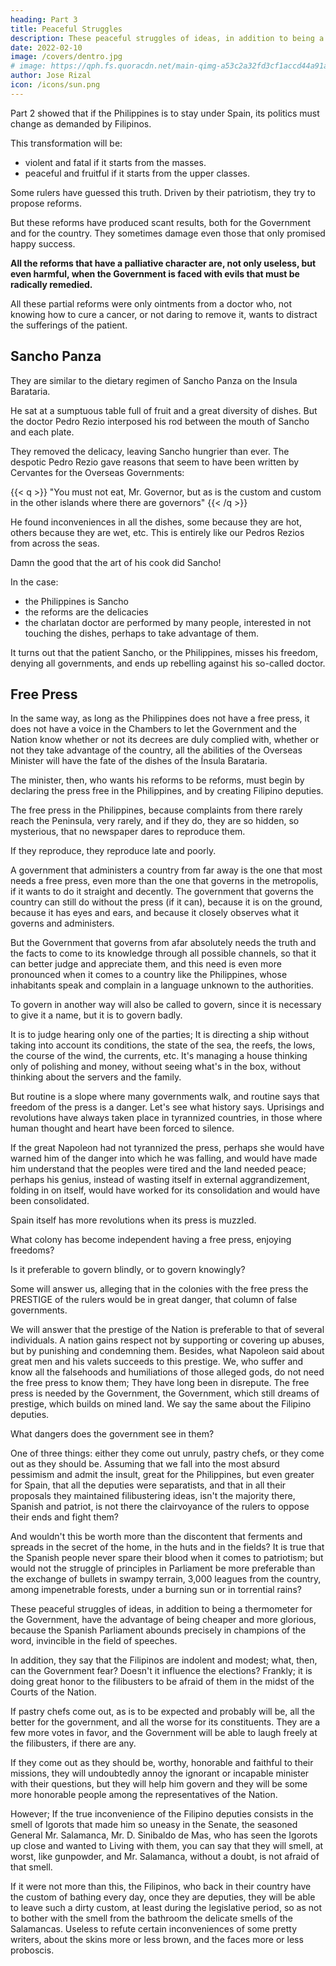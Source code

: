 ```yaml
---
heading: Part 3
title: Peaceful Struggles
description: These peaceful struggles of ideas, in addition to being a thermometer for the Government, have the advantage of being cheaper and more glorious
date: 2022-02-10
image: /covers/dentro.jpg
# image: https://qph.fs.quoracdn.net/main-qimg-a53c2a32fd3cf1accd44a91a0ae1a149-mzj
author: Jose Rizal
icon: /icons/sun.png
---
```



<!-- La Solaridad; núm. 18: Barcelona, 31 octubre 1889.  -->

<!-- ## 3 -->

Part 2 showed that if the Philippines is to stay under Spain, its politics must change as demanded by Filipinos. <!-- transform themselves in a political sense, as the course of their history and the needs of their inhabitants so demand.  -->

This transformation will be:
- violent and fatal if it starts from the masses. 
- peaceful and fruitful if it starts from the upper classes.

Some rulers have guessed this truth. Driven by their patriotism, they try to propose reforms. 

<!--  that we need to prevent events. Up to the present, notwithstanding how many have been dictated, --> 

But these reforms have produced scant results, both for the Government and for the country. They sometimes damage even those that only promised happy success. <!-- And it is that it is built on land without consistency. -->

<!-- We said, and we will repeat it once more, and we will repeat it always:  -->

**All the reforms that have a palliative character are, not only useless, but even harmful, when the Government is faced with evils that must be radically remedied.** 

<!-- And if we were not convinced of the honesty and rectitude of certain governments, we would be tempted to say that -->

All these partial reforms were only ointments from a doctor who, not knowing how to cure a cancer, or not daring to remove it, wants to distract the sufferings of the patient. <!-- , or temporize with the pusillanimity of the timid and ignorant. -->

<!-- All the reforms of our liberal ministers were, were, are and will be good... if they were carried out. When we think of them, we are reminded of  -->

## Sancho Panza

They are similar to the dietary regimen of Sancho Panza on the Insula Barataria. 

He sat at a sumptuous table full of fruit and a great diversity of dishes. But the doctor Pedro Rezio interposed his rod between the mouth of Sancho and each plate. <!-- , saying: absit!, and --> 

They removed the delicacy, leaving Sancho hungrier than ever. The despotic Pedro Rezio gave reasons that seem to have been written by Cervantes for the Overseas Governments:

{{< q >}}
"You must not eat, Mr. Governor, but as is the custom and custom in the other islands where there are governors"
{{< /q >}}

He found inconveniences in all the dishes, some because they are hot, others because they are wet, etc. This is entirely like our Pedros Rezios from across the seas.

Damn the good that the art of his cook did Sancho! 

In the case:
- the Philippines is Sancho
- the reforms are the delicacies
- the charlatan doctor are performed by many people, interested in not touching the dishes, perhaps to take advantage of them. 

It turns out that the patient Sancho, or the Philippines, misses his freedom, denying all governments, and ends up rebelling against his so-called doctor. 


## Free Press

In the same way, as long as the Philippines does not have a free press, it does not have a voice in the Chambers to let the Government and the Nation know whether or not its decrees are duly complied with, whether or not they take advantage of the country, all the abilities of the Overseas Minister will have the fate of the dishes of the Ínsula Barataria. 

The minister, then, who wants his reforms to be reforms, must begin by declaring the press free in the Philippines, and by creating Filipino deputies.

The free press in the Philippines, because complaints from there rarely reach the Peninsula, very rarely, and if they do, they are so hidden, so mysterious, that no newspaper dares to reproduce them. 

If they reproduce, they reproduce late and poorly. 

A government that administers a country from far away is the one that most needs a free press, even more than the one that governs in the metropolis, if it wants to do it straight and decently. The government that governs the country can still do without the press (if it can), because it is on the ground, because it has eyes and ears, and because it closely observes what it governs and administers. 

But the Government that governs from afar absolutely needs the truth and the facts to come to its knowledge through all possible channels, so that it can better judge and appreciate them, and this need is even more pronounced when it comes to a country like the Philippines, whose inhabitants speak and complain in a language unknown to the authorities.


To govern in another way will also be called to govern, since it is necessary to give it a name, but it is to govern badly. 

It is to judge hearing only one of the parties; It is directing a ship without taking into account its conditions, the state of the sea, the reefs, the lows, the course of the wind, the currents, etc. It's managing a house thinking only of polishing and money, without seeing what's in the box, without thinking about the servers and the family.

But routine is a slope where many governments walk, and routine says that freedom of the press is a danger. Let's see what history says. Uprisings and revolutions have always taken place in tyrannized countries, in those where human thought and heart have been forced to silence.

If the great Napoleon had not tyrannized the press, perhaps she would have warned him of the danger into which he was falling, and would have made him understand that the peoples were tired and the land needed peace; perhaps his genius, instead of wasting itself in external aggrandizement, folding in on itself, would have worked for its consolidation and would have been consolidated. 

Spain itself has more revolutions <!-- in its history --> when its press is muzzled. 

What colony has become independent having a free press, enjoying freedoms? 

Is it preferable to govern blindly, or to govern knowingly?

Some will answer us, alleging that in the colonies with the free press the PRESTIGE of the rulers would be in great danger, that column of false governments. 

We will answer that the prestige of the Nation is preferable to that of several individuals. A nation gains respect not by supporting or covering up abuses, but by punishing and condemning them. Besides, what Napoleon said about great men and his valets succeeds to this prestige. We, who suffer and know all the falsehoods and humiliations of those alleged gods, do not need the free press to know them; They have long been in disrepute. The free press is needed by the Government, the Government, which still dreams of prestige, which builds on mined land. We say the same about the Filipino deputies.

What dangers does the government see in them? 

One of three things: either they come out unruly, pastry chefs, or they come out as they should be. Assuming that we fall into the most absurd pessimism and admit the insult, great for the Philippines, but even greater for Spain, that all the deputies were separatists, and that in all their proposals they maintained filibustering ideas, isn't the majority there, Spanish and patriot, is not there the clairvoyance of the rulers to oppose their ends and fight them?

And wouldn't this be worth more than the discontent that ferments and spreads in the secret of the home, in the huts and in the fields? It is true that the Spanish people never spare their blood when it comes to patriotism; but would not the struggle of principles in Parliament be more preferable than the exchange of bullets in swampy terrain, 3,000 leagues from the country, among impenetrable forests, under a burning sun or in torrential rains?



These peaceful struggles of ideas, in addition to being a thermometer for the Government, have the advantage of being cheaper and more glorious, because the Spanish Parliament abounds precisely in champions of the word, invincible in the field of speeches. 

In addition, they say that the Filipinos are indolent and modest; what, then, can the Government fear? Doesn't it influence the elections? Frankly; it is doing great honor to the filibusters to be afraid of them in the midst of the Courts of the Nation.

If pastry chefs come out, as is to be expected and probably will be, all the better for the government, and all the worse for its constituents. They are a few more votes in favor, and the Government will be able to laugh freely at the filibusters, if there are any. 

If they come out as they should be, worthy, honorable and faithful to their missions, they will undoubtedly annoy the ignorant or incapable minister with their questions, but they will help him govern and they will be some more honorable people among the representatives of the Nation.

However; If the true inconvenience of the Filipino deputies consists in the smell of Igorots that made him so uneasy in the Senate, the seasoned General Mr. Salamanca, Mr. D. Sinibaldo de Mas, who has seen the Igorots up close and wanted to Living with them, you can say that they will smell, at worst, like gunpowder, and Mr. Salamanca, without a doubt, is not afraid of that smell.

If it were not more than this, the Filipinos, who back in their country have the custom of bathing every day, once they are deputies, they will be able to leave such a dirty custom, at least during the legislative period, so as not to bother with the smell from the bathroom the delicate smells of the Salamancas. Useless to refute certain inconveniences of some pretty writers, about the skins more or less brown, and the faces more or less proboscis.
